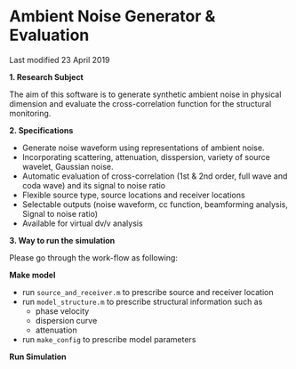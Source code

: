 # Ambient Noise Generator & Evaluation
Last modified 23 April 2019

**1. Research Subject**

The aim of this software is to generate synthetic ambient noise in physical dimension and evaluate the cross-correlation function for the structural monitoring.

**2. Specifications**

* Generate noise waveform using representations of ambient noise.
* Incorporating scattering, attenuation, disspersion, variety of source wavelet, Gaussian noise.
* Automatic evaluation of cross-correlation (1st & 2nd order, full wave and coda wave) and its signal to noise ratio
* Flexible source type, source locations and receiver locations
* Selectable outputs (noise waveform, cc function, beamforming analysis, Signal to noise ratio)
* Available for virtual dv/v analysis

**3. Way to run the simulation**

Please go through the work-flow as following:

**Make model**

* run `source_and_receiver.m` to prescribe source and receiver location
* run `model_structure.m` to prescribe structural information such as
	- phase velocity
	- dispersion curve
	- attenuation
* run `make_config` to prescribe model parameters

**Run Simulation**

  
